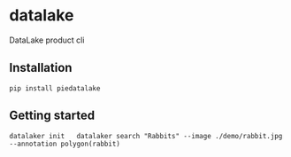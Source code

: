 # datalake
DataLake product cli  
  
## Installation  
`pip install piedatalake`  
  
## Getting started  
`datalaker init  
datalaker search "Rabbits" --image ./demo/rabbit.jpg --annotation polygon(rabbit)`
